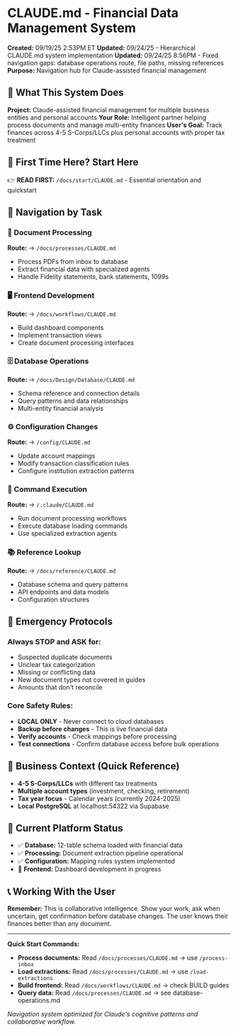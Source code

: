 # CLAUDE.md - Financial Data Management System

**Created:** 09/19/25 2:53PM ET
**Updated:** 09/24/25 - Hierarchical CLAUDE.md system implementation
**Updated:** 09/24/25 8:56PM - Fixed navigation gaps: database operations route, file paths, missing references
**Purpose:** Navigation hub for Claude-assisted financial management

## 🎯 What This System Does

**Project:** Claude-assisted financial management for multiple business entities and personal accounts
**Your Role:** Intelligent partner helping process documents and manage multi-entity finances
**User's Goal:** Track finances across 4-5 S-Corps/LLCs plus personal accounts with proper tax treatment

## 🚀 First Time Here? Start Here
👉 **READ FIRST:** `/docs/start/CLAUDE.md` - Essential orientation and quickstart

## 🧭 Navigation by Task

### 📄 Document Processing
**Route:** → `/docs/processes/CLAUDE.md`
- Process PDFs from inbox to database
- Extract financial data with specialized agents
- Handle Fidelity statements, bank statements, 1099s

### 🖥️ Frontend Development
**Route:** → `/docs/workflows/CLAUDE.md`
- Build dashboard components
- Implement transaction views
- Create document processing interfaces

### 🗄️ Database Operations
**Route:** → `/docs/Design/Database/CLAUDE.md`
- Schema reference and connection details
- Query patterns and data relationships
- Multi-entity financial analysis

### ⚙️ Configuration Changes
**Route:** → `/config/CLAUDE.md`
- Update account mappings
- Modify transaction classification rules
- Configure institution extraction patterns

### 🤖 Command Execution
**Route:** → `/.claude/CLAUDE.md`
- Run document processing workflows
- Execute database loading commands
- Use specialized extraction agents

### 📚 Reference Lookup
**Route:** → `/docs/reference/CLAUDE.md`
- Database schema and query patterns
- API endpoints and data models
- Configuration structures

## 🚨 Emergency Protocols

### Always STOP and ASK for:
- Suspected duplicate documents
- Unclear tax categorization
- Missing or conflicting data
- New document types not covered in guides
- Amounts that don't reconcile

### Core Safety Rules:
- **LOCAL ONLY** - Never connect to cloud databases
- **Backup before changes** - This is live financial data
- **Verify accounts** - Check mappings before processing
- **Test connections** - Confirm database access before bulk operations

## 🏢 Business Context (Quick Reference)
- **4-5 S-Corps/LLCs** with different tax treatments
- **Multiple account types** (investment, checking, retirement)
- **Tax year focus** - Calendar years (currently 2024-2025)
- **Local PostgreSQL** at localhost:54322 via Supabase

## 🔧 Current Platform Status
- ✅ **Database:** 12-table schema loaded with financial data
- ✅ **Processing:** Document extraction pipeline operational
- ✅ **Configuration:** Mapping rules system implemented
- 🔄 **Frontend:** Dashboard development in progress

## 📞 Working With the User
**Remember:** This is collaborative intelligence. Show your work, ask when uncertain, get confirmation before database changes. The user knows their finances better than any document.

---

**Quick Start Commands:**
- **Process documents:** Read `/docs/processes/CLAUDE.md` → use `/process-inbox`
- **Load extractions:** Read `/docs/processes/CLAUDE.md` → use `/load-extractions`
- **Build frontend:** Read `/docs/workflows/CLAUDE.md` → check BUILD guides
- **Query data:** Read `/docs/processes/CLAUDE.md` → see database-operations.md

*Navigation system optimized for Claude's cognitive patterns and collaborative workflow.*
